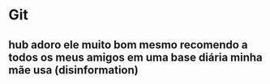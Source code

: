 # Git
## hub adoro ele muito bom mesmo recomendo a todos os meus amigos em uma base diária minha mãe usa (disinformation)
